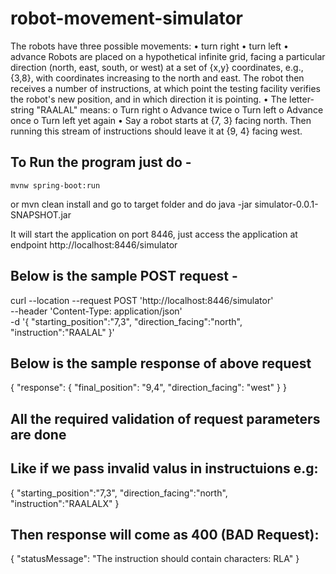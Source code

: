 # robot-movement-simulator

The robots have three possible movements:
•	turn right
•	turn left
•	advance
Robots are placed on a hypothetical infinite grid, facing a particular direction (north, east, south, or west) at a set of {x,y} coordinates, e.g., {3,8}, with coordinates increasing to the north and east.
The robot then receives a number of instructions, at which point the testing facility verifies the robot's new position, and in which direction it is pointing.
•	The letter-string "RAALAL" means: 
o	Turn right
o	Advance twice
o	Turn left
o	Advance once
o	Turn left yet again
•	Say a robot starts at {7, 3} facing north. Then running this stream of instructions should leave it at {9, 4} facing west.


## To Run the program just do -
	mvnw spring-boot:run

or 
	mvn clean install
and go to target folder and do
	java -jar simulator-0.0.1-SNAPSHOT.jar

It will start the application on port 8446, just access the application at endpoint http://localhost:8446/simulator


## Below is the sample POST request  -

curl --location --request POST 'http://localhost:8446/simulator' \
--header 'Content-Type: application/json' \
-d '{
  "starting_position":"7,3",
  "direction_facing":"north",
  "instruction":"RAALAL"
}'


## Below is the sample response of above request

{
    "response": {
        "final_position": "9,4",
        "direction_facing": "west"
    }
}

## All the required validation of request parameters are done
## Like if we pass invalid valus in instructuions e.g:

{
  "starting_position":"7,3",
  "direction_facing":"north",
  "instruction":"RAALALX"
}

## Then response will come as 400 (BAD Request):

{
    "statusMessage": "The instruction should contain characters: RLA"
}

